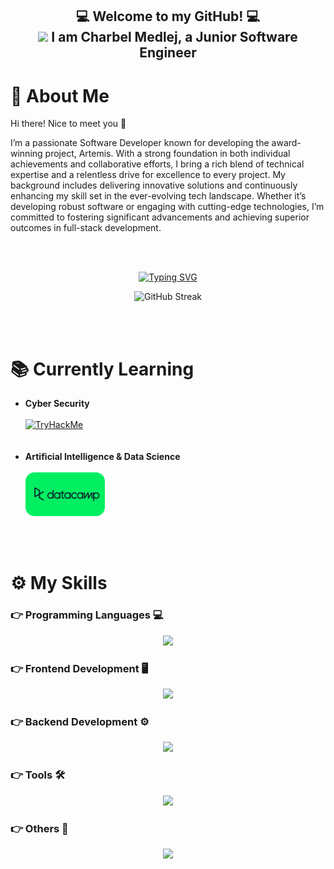<h2 align="center" font-weight="bold">
💻 Welcome to my GitHub! 💻 <br/> <img src="https://media.giphy.com/media/hvRJCLFzcasrR4ia7z/giphy.gif" width="28"> I am Charbel Medlej, a Junior Software Engineer 
</h2>

<h1>🧬 About Me</h1>
Hi there! Nice to meet you 🙂

I’m a passionate Software Developer known for developing the award-winning project, Artemis. With a strong foundation in both individual achievements and collaborative efforts, I bring a rich blend of technical expertise and a relentless drive for excellence to every project. My background includes delivering innovative solutions and continuously enhancing my skill set in the ever-evolving tech landscape. Whether it’s developing robust software or engaging with cutting-edge technologies, I’m committed to fostering significant advancements and achieving superior outcomes in full-stack development.<br>

</p>

<br>
</br>

<p align="center">
	<a href="https://www.linkedin.com/in/charbel-medlej">
		<img src="https://readme-typing-svg.herokuapp.com?font=Anton&weight=300&size=50&pause=1000&color=712DC8FF&random=false&width=820&height=120&lines=Junior+Software+Engineer;%F0%9F%9B%A0+Full+Stack+Developer+%F0%9F%9B%A0;Fresh+Grad%2C+Seasoned+Skills" alt="Typing SVG" />
	</a>
</p>

<p align="center">
			<img src="https://github-readme-streak-stats.herokuapp.com?user=MedlejC&theme=dark&hide_border=true&border_radius=25&exclude_days=Sun%2CSat" alt="GitHub Streak" />
 </p>

<br>
</br>

<h1>
  📚 Currently Learning
</h1>

</h1>

<ul>
  <li>
    <strong>Cyber Security</strong>
	<br></br>	  
    <a href="https://tryhackme.com/p/BlvckHawk">
      <img src="https://tryhackme-badges.s3.amazonaws.com/BlvckHawk.png" alt="TryHackMe" style="width: 200px;">
    </a>
  </li>
	<br></br>
  <li>
    <strong>Artificial Intelligence & Data Science</strong>
	  <br></br>
    <a href="https://www.datacamp.com/portfolio/CharbelMedlej">
      <img src="assets/datacamp_logo.png" alt="DataCamp" style="height: 70px;">
    </a>
  </li>
</ul>

<br></br>

<h1 font-weight="bold">
  ⚙️ My Skills  
</h1>

<h3>👉 Programming Languages 💻 </h3>
<p align="center">
   <img src="https://skillicons.dev/icons?i=java,python,javascript"/>
 </p>
 <h3>👉 Frontend Development 🖥 </h3>
<p align="center">
   <img src="https://skillicons.dev/icons?i=html,css,react"/>
 </p>
<h3>👉 Backend Development ⚙️</h3>
<p align="center">
   <img src="https://skillicons.dev/icons?i=mysql,firebase,django"/>
 </p>

 <h3>👉 Tools 🛠 </h3>
<p align="center">
   <img src="https://skillicons.dev/icons?i=docker,jenkins,grafana,prometheus,gradle,maven"/>
 </p>
 
  <h3>👉 Others 🧰️ </h3>
<p align="center">
   <img src="https://skillicons.dev/icons?i=vscode,idea,git,github,bitbucket,postman,linux"/>
 </p>
